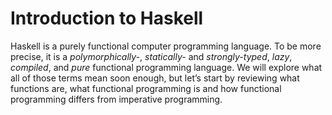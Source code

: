 # Introduction to Haskell

Haskell is a purely functional computer programming language. To be more precise, it is a _polymorphically-_, _statically-_ and _strongly-typed_, _lazy_, _compiled_, and _pure_ functional programming language. We will explore what all of those terms mean soon enough, but let’s start by reviewing what functions are, what functional programming is and how functional programming differs from imperative programming.
